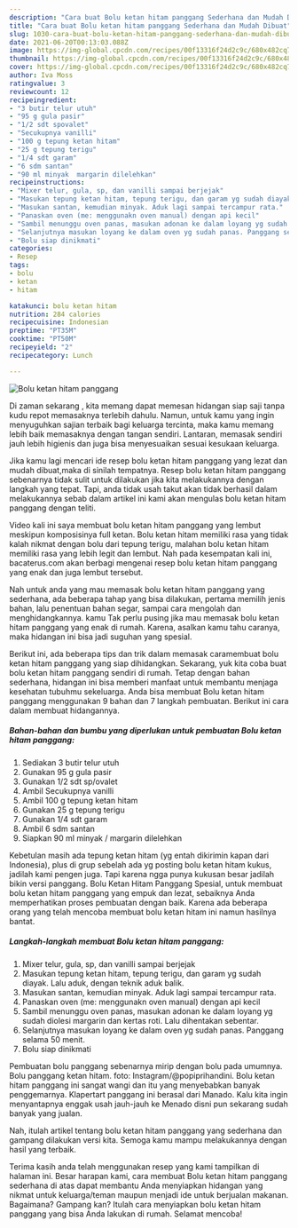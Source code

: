 ```yaml
---
description: "Cara buat Bolu ketan hitam panggang Sederhana dan Mudah Dibuat"
title: "Cara buat Bolu ketan hitam panggang Sederhana dan Mudah Dibuat"
slug: 1030-cara-buat-bolu-ketan-hitam-panggang-sederhana-dan-mudah-dibuat
date: 2021-06-20T00:13:03.088Z
image: https://img-global.cpcdn.com/recipes/00f13316f24d2c9c/680x482cq70/bolu-ketan-hitam-panggang-foto-resep-utama.jpg
thumbnail: https://img-global.cpcdn.com/recipes/00f13316f24d2c9c/680x482cq70/bolu-ketan-hitam-panggang-foto-resep-utama.jpg
cover: https://img-global.cpcdn.com/recipes/00f13316f24d2c9c/680x482cq70/bolu-ketan-hitam-panggang-foto-resep-utama.jpg
author: Iva Moss
ratingvalue: 3
reviewcount: 12
recipeingredient:
- "3 butir telur utuh"
- "95 g gula pasir"
- "1/2 sdt spovalet"
- "Secukupnya vanilli"
- "100 g tepung ketan hitam"
- "25 g tepung terigu"
- "1/4 sdt garam"
- "6 sdm santan"
- "90 ml minyak  margarin dilelehkan"
recipeinstructions:
- "Mixer telur, gula, sp, dan vanilli sampai berjejak"
- "Masukan tepung ketan hitam, tepung terigu, dan garam yg sudah diayak. Lalu aduk, dengan teknik aduk balik."
- "Masukan santan, kemudian minyak. Aduk lagi sampai tercampur rata."
- "Panaskan oven (me: menggunakn oven manual) dengan api kecil"
- "Sambil menunggu oven panas, masukan adonan ke dalam loyang yg sudah diolesi margarin dan kertas roti. Lalu dihentakan sebentar."
- "Selanjutnya masukan loyang ke dalam oven yg sudah panas. Panggang selama 50 menit."
- "Bolu siap dinikmati"
categories:
- Resep
tags:
- bolu
- ketan
- hitam

katakunci: bolu ketan hitam 
nutrition: 284 calories
recipecuisine: Indonesian
preptime: "PT35M"
cooktime: "PT50M"
recipeyield: "2"
recipecategory: Lunch

---
```



![Bolu ketan hitam panggang](https://img-global.cpcdn.com/recipes/00f13316f24d2c9c/680x482cq70/bolu-ketan-hitam-panggang-foto-resep-utama.jpg)

Di zaman  sekarang , kita memang dapat memesan hidangan siap saji tanpa kudu repot memasaknya terlebih dahulu. Namun, untuk kamu yang ingin menyuguhkan sajian terbaik bagi keluarga tercinta, maka kamu memang lebih baik memasaknya dengan tangan sendiri. Lantaran, memasak sendiri jauh lebih higienis dan juga bisa menyesuaikan sesuai kesukaan keluarga.

Jika kamu lagi mencari ide resep bolu ketan hitam panggang yang lezat dan mudah dibuat,maka di sinilah tempatnya. Resep bolu ketan hitam panggang  sebenarnya tidak sulit untuk dilakukan jika kita melakukannya dengan langkah yang tepat. Tapi, anda tidak usah takut akan tidak berhasil dalam melakukannya 
sebab dalam artikel ini kami akan mengulas bolu ketan hitam panggang dengan teliti.  

Video kali ini saya membuat bolu ketan hitam panggang yang lembut meskipun komposisinya full ketan. Bolu ketan hitam memiliki rasa yang tidak kalah nikmat dengan bolu dari tepung terigu, malahan bolu ketan hitam memiliki rasa yang lebih legit dan lembut. Nah pada kesempatan kali ini, bacaterus.com akan berbagi mengenai resep bolu ketan hitam panggang yang enak dan juga lembut tersebut.

Nah untuk anda yang mau memasak bolu ketan hitam panggang yang sederhana, ada beberapa tahap yang bisa dilakukan, pertama memilih jenis bahan, lalu penentuan bahan segar, sampai cara mengolah dan menghidangkannya. kamu Tak perlu pusing jika mau memasak bolu ketan hitam panggang yang enak di rumah. Karena, asalkan kamu  tahu caranya, maka hidangan ini bisa jadi suguhan yang spesial.

Berikut ini, ada beberapa tips dan trik dalam memasak caramembuat bolu ketan hitam panggang yang siap dihidangkan. Sekarang, yuk kita coba buat bolu ketan hitam panggang sendiri di rumah. Tetap dengan bahan sederhana, hidangan ini bisa memberi manfaat untuk membantu menjaga kesehatan tubuhmu sekeluarga. Anda bisa membuat Bolu ketan hitam panggang menggunakan 9 bahan dan 7 langkah pembuatan. Berikut ini cara dalam membuat hidangannya.

<!--inarticleads1-->

##### Bahan-bahan dan bumbu yang diperlukan untuk pembuatan Bolu ketan hitam panggang:

1. Sediakan 3 butir telur utuh
1. Gunakan 95 g gula pasir
1. Gunakan 1/2 sdt sp/ovalet
1. Ambil Secukupnya vanilli
1. Ambil 100 g tepung ketan hitam
1. Gunakan 25 g tepung terigu
1. Gunakan 1/4 sdt garam
1. Ambil 6 sdm santan
1. Siapkan 90 ml minyak / margarin dilelehkan


Kebetulan masih ada tepung ketan hitam (yg entah dikirimin kapan dari Indonesia), plus di grup sebelah ada yg posting bolu ketan hitam kukus, jadilah kami pengen juga. Tapi karena ngga punya kukusan besar jadilah bikin versi panggang. Bolu Ketan Hitam Panggang Spesial, untuk membuat bolu ketan hitam panggang yang empuk dan lezat, sebaiknya Anda memperhatikan proses pembuatan dengan baik. Karena ada beberapa orang yang telah mencoba membuat bolu ketan hitam ini namun hasilnya bantat. 

<!--inarticleads2-->

##### Langkah-langkah membuat Bolu ketan hitam panggang:

1. Mixer telur, gula, sp, dan vanilli sampai berjejak
1. Masukan tepung ketan hitam, tepung terigu, dan garam yg sudah diayak. Lalu aduk, dengan teknik aduk balik.
1. Masukan santan, kemudian minyak. Aduk lagi sampai tercampur rata.
1. Panaskan oven (me: menggunakn oven manual) dengan api kecil
1. Sambil menunggu oven panas, masukan adonan ke dalam loyang yg sudah diolesi margarin dan kertas roti. Lalu dihentakan sebentar.
1. Selanjutnya masukan loyang ke dalam oven yg sudah panas. Panggang selama 50 menit.
1. Bolu siap dinikmati


Pembuatan bolu panggang sebenarnya mirip dengan bolu pada umumnya. Bolu panggang ketan hitam. foto: Instagram/@popiprihandini. Bolu ketan hitam panggang ini sangat wangi dan itu yang menyebabkan banyak penggemarnya. Klapertart panggang ini berasal dari Manado. Kalu kita ingin menyantapnya enggak usah jauh-jauh ke Menado disni pun sekarang sudah banyak yang jualan. 

Nah, itulah artikel tentang  bolu ketan hitam panggang  yang sederhana dan gampang dilakukan versi kita. Semoga kamu mampu melakukannya dengan hasil yang terbaik. 

Terima kasih anda telah menggunakan resep yang kami tampilkan di halaman ini. Besar harapan kami, cara membuat  Bolu ketan hitam panggang sederhana di atas dapat membantu Anda menyiapkan hidangan yang nikmat untuk keluarga/teman maupun menjadi ide untuk berjualan makanan. Bagaimana? Gampang kan? Itulah cara menyiapkan bolu ketan hitam panggang yang bisa Anda lakukan di rumah. Selamat mencoba!

